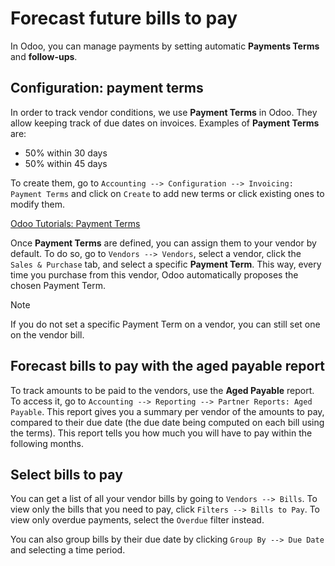 # Forecast future bills to pay

In Odoo, you can manage payments by setting automatic **Payments Terms**
and **follow-ups**.

## Configuration: payment terms

In order to track vendor conditions, we use **Payment Terms** in Odoo.
They allow keeping track of due dates on invoices. Examples of **Payment
Terms** are:

  - 50% within 30 days
  - 50% within 45 days

To create them, go to `Accounting --> Configuration --> Invoicing:
Payment Terms` and click on `Create` to add new terms or click existing
ones to modify them.

<div class="seealso">

[Odoo Tutorials: Payment
Terms](https://www.odoo.com/slides/slide/payment-terms-1679?fullscreen=1)

</div>

Once **Payment Terms** are defined, you can assign them to your vendor
by default. To do so, go to `Vendors --> Vendors`, select a vendor,
click the `Sales & Purchase` tab, and select a specific **Payment
Term**. This way, every time you purchase from this vendor, Odoo
automatically proposes the chosen Payment Term.

<div class="note">

<div class="title">

Note

</div>

If you do not set a specific Payment Term on a vendor, you can still set
one on the vendor bill.

</div>

## Forecast bills to pay with the aged payable report

To track amounts to be paid to the vendors, use the **Aged Payable**
report. To access it, go to `Accounting --> Reporting --> Partner
Reports: Aged Payable`. This report gives you a summary per vendor of
the amounts to pay, compared to their due date (the due date being
computed on each bill using the terms). This report tells you how much
you will have to pay within the following months.

## Select bills to pay

You can get a list of all your vendor bills by going to `Vendors -->
Bills`. To view only the bills that you need to pay, click `Filters -->
Bills to Pay`. To view only overdue payments, select the `Overdue`
filter instead.

You can also group bills by their due date by clicking `Group By --> Due
Date` and selecting a time period.
